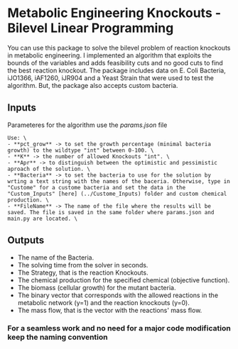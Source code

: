 # Metabolic Engineering Knockouts - Bilevel Linear Programming

You can use this package to solve the bilevel problem of reaction knockouts in metabolic engineering. I implemented an algorithm that exploits the bounds of the variables and adds feasibility cuts and no good cuts to find the best reaction knockout. The package includes data on E. Coli Bacteria, iJO1366, iAF1260, iJR904 and a Yeast Strain that were used to test the algorithm. But, the package also accepts custom bacteria.

## Inputs 
Parameteres for the algorithm use the *params.json* file

    Use: \
    - **pct_grow** -> to set the growth percentage (minimal bacteria growth) to the wildtype "int" between 0-100. \
    - **K** -> the number of allowed Knockouts "int". \
    - **Apr** -> to distinguish between the optimistic and pessimistic aproach of the solution. \
    - **Bacteria** -> to set the bacteria to use for the solution by wrting a text string with the names of the baceria. Otherwise, type in "Custome" for a custome bacteria and set the data in the "Custom_Inputs" [here] (../Custome_Inputs) folder and custom chemical production. \
    - **FileName** -> The name of the file where the results will be saved. The file is saved in the same folder where params.json and main.py are located. \

## Outputs
 - The name of the Bacteria.
 - The solving time from the solver in seconds.
 - The Strategy, that is the reaction Knockouts.
 - The chemical production for the specified chemical (objective function).
 - The biomass (cellular growth) for the mutant bacteria.
 - The binary vector that corresponds with the allowed reactions in the metabolic network (y=1) and the reaction knockouts (y=0).
 - The mass flow, that is the vector with the reactions' mass flow. 

 ### For a seamless work and no need for a major code modification keep the naming convention